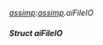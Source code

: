 _[assimp](../../modules/assimp/assimp-module.md):[assimp](../../modules/assimp/assimp-module.md).aiFileIO_
##### Struct aiFileIO
